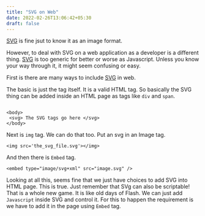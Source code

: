 ```yaml
---
title: "SVG on Web"
date: 2022-02-26T13:06:42+05:30
draft: false
---
```


[SVG][1] is fine jsut to know it as an image format.

However, to deal with SVG on a web application as a developer is a different thing. [SVG][1] is too generic for better or worse as Javascript. Unless you know your way through it, it might seem confusing or easy.

First is there are many ways to include [SVG][1] in web.

The basic is just the tag itself. It is a valid HTML tag. So basically the SVG thing can be added inside an HTML page as tags like `div` and `span`.

```

<body>
 <svg> The SVG tags go here </svg>
</body>

```

Next is `img` tag. We can do that too. Put an svg in an Image tag.

```
<img src='the_svg_file.svg'></img>
```

And then there is `Embed` tag.

```
<embed type="image/svg+xml" src="image.svg" />
```

Looking at all this, seems fine that we just have choices to add SVG into HTML page. This is true. Just remember that SVg can also be scriptable! That is a whole new game. It is like old days of Flash. We can just add `Javascript` inside SVG and control it. For this to happen the requirement is we have to add it in the page using `Embed` tag.








[1]: https://developer.mozilla.org/en-US/docs/Web/SVG/Element/svg



